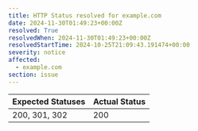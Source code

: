 ```yaml
---
title: HTTP Status resolved for example.com
date: 2024-11-30T01:49:23+00:00Z
resolved: True
resolvedWhen: 2024-11-30T01:49:23+00:00Z
resolvedStartTime: 2024-10-25T21:09:43.191474+00:00
severity: notice
affected:
  - example.com
section: issue
---
```


| Expected Statuses | Actual Status  |
|-------------------|----------------|
| 200, 301, 302 | 200 |

